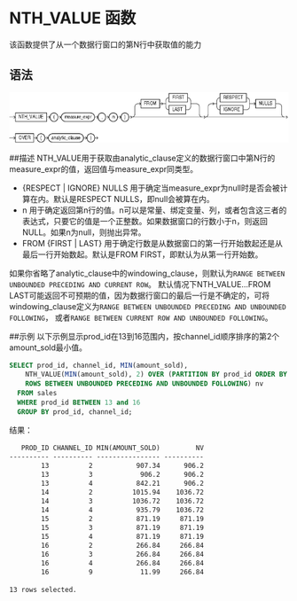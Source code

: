 # NTH_VALUE 函数
该函数提供了从一个数据行窗口的第N行中获取值的能力

## 语法
![NTH_VALUE函数语法](img/nth_value.gif)

##描述
NTH_VALUE用于获取由analytic_clause定义的数据行窗口中第N行的measure_expr的值，返回值与measure_expr同类型。

* {RESPECT | IGNORE} NULLS 用于确定当measure_expr为null时是否会被计算在内。默认是RESPECT NULLS，即null会被算在内。
* n 用于确定返回第n行的值。n可以是常量、绑定变量、列，或者包含这三者的表达式，只要它的值是一个正整数。如果数据窗口的行数小于n，则返回NULL。如果n为null，则抛出异常。
* FROM {FIRST | LAST} 用于确定行数是从数据窗口的第一行开始数起还是从最后一行开始数起。默认是FROM FIRST，即默认为从第一行开始数。

如果你省略了analytic_clause中的windowing_clause，则默认为`RANGE BETWEEN UNBOUNDED PRECEDING AND CURRENT ROW`。 默认情况下NTH_VALUE...FROM LAST可能返回不可预期的值，因为数据行窗口的最后一行是不确定的，可将windowing_clause定义为`RANGE BETWEEN UNBOUNDED PRECEDING AND UNBOUNDED FOLLOWING`， 或者`RANGE BETWEEN CURRENT ROW AND UNBOUNDED FOLLOWING`。

##示例
以下示例显示prod_id在13到16范围内，按channel_id顺序排序的第2个amount_sold最小值。
```sql
SELECT prod_id, channel_id, MIN(amount_sold),
    NTH_VALUE(MIN(amount_sold), 2) OVER (PARTITION BY prod_id ORDER BY channel_id
    ROWS BETWEEN UNBOUNDED PRECEDING AND UNBOUNDED FOLLOWING) nv
  FROM sales
  WHERE prod_id BETWEEN 13 and 16
  GROUP BY prod_id, channel_id;
```
结果：
```
   PROD_ID CHANNEL_ID MIN(AMOUNT_SOLD)         NV
---------- ---------- ---------------- ----------
        13          2           907.34      906.2
        13          3            906.2      906.2
        13          4           842.21      906.2
        14          2          1015.94    1036.72
        14          3          1036.72    1036.72
        14          4           935.79    1036.72
        15          2           871.19     871.19
        15          3           871.19     871.19
        15          4           871.19     871.19
        16          2           266.84     266.84
        16          3           266.84     266.84
        16          4           266.84     266.84
        16          9            11.99     266.84

13 rows selected.
```